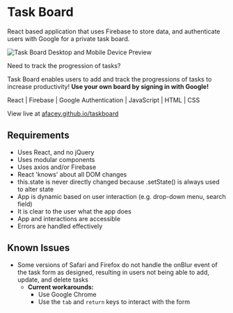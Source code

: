 # Task Board

React based application that uses Firebase to store data, and authenticate users with Google for a private task board.

![Task Board Desktop and Mobile Device Preview][mockup]

Need to track the progression of tasks?

Task Board enables users to add and track the progressions of tasks to increase productivity! **Use your own board by signing in with Google!**

React | Firebase | Google Authentication | JavaScript | HTML | CSS

View live at [afacey.github.io/taskboard][live]

[live]: https://afacey.github.io/taskboard "Task Board by Andre Facey"
[mockup]: https://andrefacey.com/assets/mockups/taskboard-mockup.png "Task Board Desktop and Mobile Device Preview"

## Requirements

- Uses React, and no jQuery
- Uses modular components
- Uses axios and/or Firebase
- React 'knows' about all DOM changes
- this.state is never directly changed because .setState() is always used to alter state
- App is dynamic based on user interaction (e.g. drop-down menu, search field)
- It is clear to the user what the app does
- App and interactions are accessible
- Errors are handled effectively

## Known Issues

- Some versions of Safari and Firefox do not handle the onBlur event of the task form as designed, resulting in users not being able to add, update, and delete tasks
  - **Current workarounds:**
    - Use Google Chrome
    - Use the `tab` and `return` keys to interact with the form
